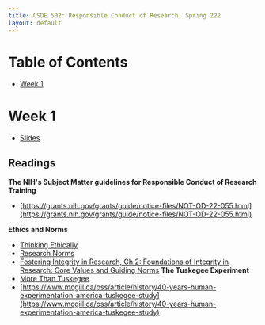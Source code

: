 ```yaml
---
title: CSDE 502: Responsible Conduct of Research, Spring 222
layout: default
---
```


# Table of Contents

* [Week 1](#week1)


# Week 1

  *  [Slides](https://jlgodwin.github.io/CSDE502-Sp22/Slides/Week%201/CSDE%20502%20Week%201_20220401.pdf)

## Readings

**The NIH's Subject Matter guidelines for Responsible Conduct of Research Training**
  *  [https://grants.nih.gov/grants/guide/notice-files/NOT-OD-22-055.html](https://grants.nih.gov/grants/guide/notice-files/NOT-OD-22-055.html)

**Ethics and Norms**
  * [Thinking Ethically](https://jlgodwin.github.io/CSDE502-Sp22/Readings/Week%201/ThinkingEthically.pdf)
  * [Research Norms](https://jlgodwin.github.io/CSDE502-Sp22/Readings/Week%201/MertoninanNorms.pdf)
  * [Fostering Integrity in Research, Ch.2: Foundations of Integrity in Research: Core Values and Guiding Norms](https://jlgodwin.github.io/CSDE502-Sp22/Readings/Week%201/Fostering%20Integrity_Ch2.pdf)
**The Tuskegee Experiment**
  *  [More Than Tuskegee](Readings/Week%201/Scharff_MoreThanTuskegee.pdf)
  *  [https://www.mcgill.ca/oss/article/history/40-years-human-experimentation-america-tuskegee-study](https://www.mcgill.ca/oss/article/history/40-years-human-experimentation-america-tuskegee-study)
  
